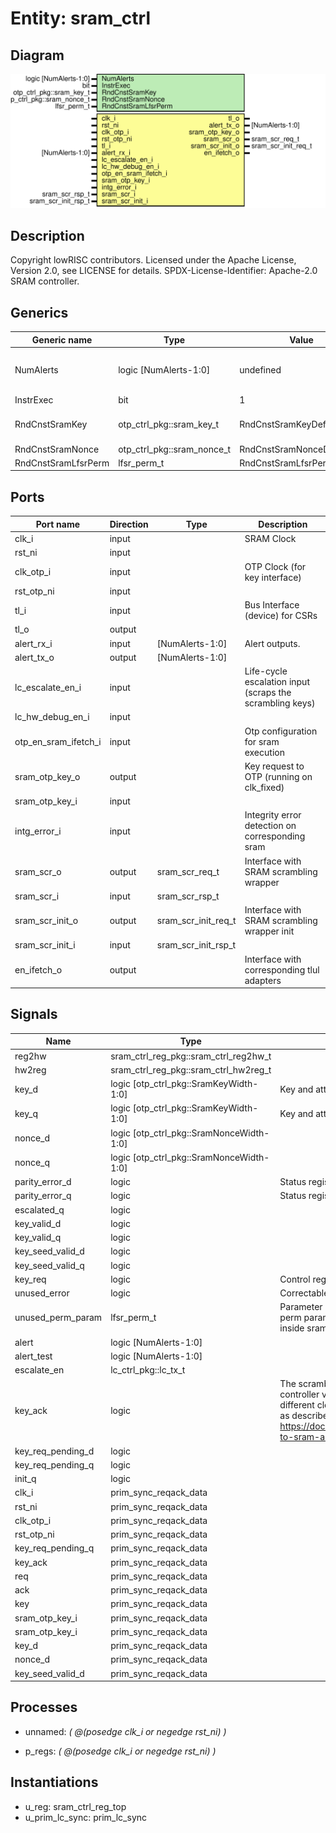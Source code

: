 # Entity: sram_ctrl
## Diagram
![Diagram](sram_ctrl.svg "Diagram")
## Description
Copyright lowRISC contributors.
 Licensed under the Apache License, Version 2.0, see LICENSE for details.
 SPDX-License-Identifier: Apache-2.0
 SRAM controller.
 
## Generics
| Generic name        | Type                       | Value                      | Description                                 |
| ------------------- | -------------------------- | -------------------------- | ------------------------------------------- |
| NumAlerts           | logic [NumAlerts-1:0]      | undefined                  | Enable asynchronous transitions on alerts.  |
| InstrExec           | bit                        | 1                          |                                             |
| RndCnstSramKey      | otp_ctrl_pkg::sram_key_t   | RndCnstSramKeyDefault      | Random netlist constants                    |
| RndCnstSramNonce    | otp_ctrl_pkg::sram_nonce_t | RndCnstSramNonceDefault    |                                             |
| RndCnstSramLfsrPerm | lfsr_perm_t                | RndCnstSramLfsrPermDefault |                                             |
## Ports
| Port name            | Direction | Type                | Description                                              |
| -------------------- | --------- | ------------------- | -------------------------------------------------------- |
| clk_i                | input     |                     | SRAM Clock                                               |
| rst_ni               | input     |                     |                                                          |
| clk_otp_i            | input     |                     | OTP Clock (for key interface)                            |
| rst_otp_ni           | input     |                     |                                                          |
| tl_i                 | input     |                     | Bus Interface (device) for CSRs                          |
| tl_o                 | output    |                     |                                                          |
| alert_rx_i           | input     | [NumAlerts-1:0]     | Alert outputs.                                           |
| alert_tx_o           | output    | [NumAlerts-1:0]     |                                                          |
| lc_escalate_en_i     | input     |                     | Life-cycle escalation input (scraps the scrambling keys) |
| lc_hw_debug_en_i     | input     |                     |                                                          |
| otp_en_sram_ifetch_i | input     |                     | Otp configuration for sram execution                     |
| sram_otp_key_o       | output    |                     | Key request to OTP (running on clk_fixed)                |
| sram_otp_key_i       | input     |                     |                                                          |
| intg_error_i         | input     |                     | Integrity error detection on corresponding sram          |
| sram_scr_o           | output    | sram_scr_req_t      | Interface with SRAM scrambling wrapper                   |
| sram_scr_i           | input     | sram_scr_rsp_t      |                                                          |
| sram_scr_init_o      | output    | sram_scr_init_req_t | Interface with SRAM scrambling wrapper init              |
| sram_scr_init_i      | input     | sram_scr_init_rsp_t |                                                          |
| en_ifetch_o          | output    |                     | Interface with corresponding tlul adapters               |
## Signals
| Name              | Type                                     | Description                                                                                                                                                                                                                                                                                                                                   |
| ----------------- | ---------------------------------------- | --------------------------------------------------------------------------------------------------------------------------------------------------------------------------------------------------------------------------------------------------------------------------------------------------------------------------------------------- |
| reg2hw            | sram_ctrl_reg_pkg::sram_ctrl_reg2hw_t    |                                                                                                                                                                                                                                                                                                                                               |
| hw2reg            | sram_ctrl_reg_pkg::sram_ctrl_hw2reg_t    |                                                                                                                                                                                                                                                                                                                                               |
| key_d             | logic [otp_ctrl_pkg::SramKeyWidth-1:0]   | Key and attribute outputs to scrambling device                                                                                                                                                                                                                                                                                                |
| key_q             | logic [otp_ctrl_pkg::SramKeyWidth-1:0]   | Key and attribute outputs to scrambling device                                                                                                                                                                                                                                                                                                |
| nonce_d           | logic [otp_ctrl_pkg::SramNonceWidth-1:0] |                                                                                                                                                                                                                                                                                                                                               |
| nonce_q           | logic [otp_ctrl_pkg::SramNonceWidth-1:0] |                                                                                                                                                                                                                                                                                                                                               |
| parity_error_d    | logic                                    | Status register outputs                                                                                                                                                                                                                                                                                                                       |
| parity_error_q    | logic                                    | Status register outputs                                                                                                                                                                                                                                                                                                                       |
| escalated_q       | logic                                    |                                                                                                                                                                                                                                                                                                                                               |
| key_valid_d       | logic                                    |                                                                                                                                                                                                                                                                                                                                               |
| key_valid_q       | logic                                    |                                                                                                                                                                                                                                                                                                                                               |
| key_seed_valid_d  | logic                                    |                                                                                                                                                                                                                                                                                                                                               |
| key_seed_valid_q  | logic                                    |                                                                                                                                                                                                                                                                                                                                               |
| key_req           | logic                                    | Control register                                                                                                                                                                                                                                                                                                                              |
| unused_error      | logic                                    | Correctable RAM errors are not supported                                                                                                                                                                                                                                                                                                      |
| unused_perm_param | lfsr_perm_t                              | Parameter not used within module The memory is the user of the perm parameter.  At the moment memories are not instantianted inside sram_ctrl but parallel to it.                                                                                                                                                                             |
| alert             | logic [NumAlerts-1:0]                    |                                                                                                                                                                                                                                                                                                                                               |
| alert_test        | logic [NumAlerts-1:0]                    |                                                                                                                                                                                                                                                                                                                                               |
| escalate_en       | lc_ctrl_pkg::lc_tx_t                     |                                                                                                                                                                                                                                                                                                                                               |
| key_ack           | logic                                    | The scrambling key and nonce have to be requested from the OTP controller via a req/ack protocol. Since the OTP controller works in a different clock domain, we have to synchronize the req/ack protocol as described in more details here: https://docs.opentitan.org/hw/ip/otp_ctrl/doc/index.html#interfaces-to-sram-and-otbn-scramblers  |
| key_req_pending_d | logic                                    |                                                                                                                                                                                                                                                                                                                                               |
| key_req_pending_q | logic                                    |                                                                                                                                                                                                                                                                                                                                               |
| init_q            | logic                                    |                                                                                                                                                                                                                                                                                                                                               |
| clk_i             | prim_sync_reqack_data                    |                                                                                                                                                                                                                                                                                                                                               |
| rst_ni            | prim_sync_reqack_data                    |                                                                                                                                                                                                                                                                                                                                               |
| clk_otp_i         | prim_sync_reqack_data                    |                                                                                                                                                                                                                                                                                                                                               |
| rst_otp_ni        | prim_sync_reqack_data                    |                                                                                                                                                                                                                                                                                                                                               |
| key_req_pending_q | prim_sync_reqack_data                    |                                                                                                                                                                                                                                                                                                                                               |
| key_ack           | prim_sync_reqack_data                    |                                                                                                                                                                                                                                                                                                                                               |
| req               | prim_sync_reqack_data                    |                                                                                                                                                                                                                                                                                                                                               |
| ack               | prim_sync_reqack_data                    |                                                                                                                                                                                                                                                                                                                                               |
| key               | prim_sync_reqack_data                    |                                                                                                                                                                                                                                                                                                                                               |
| sram_otp_key_i    | prim_sync_reqack_data                    |                                                                                                                                                                                                                                                                                                                                               |
| sram_otp_key_i    | prim_sync_reqack_data                    |                                                                                                                                                                                                                                                                                                                                               |
| key_d             | prim_sync_reqack_data                    |                                                                                                                                                                                                                                                                                                                                               |
| nonce_d           | prim_sync_reqack_data                    |                                                                                                                                                                                                                                                                                                                                               |
| key_seed_valid_d  | prim_sync_reqack_data                    |                                                                                                                                                                                                                                                                                                                                               |
## Processes
- unnamed: _( @(posedge clk_i or negedge rst_ni) )_

- p_regs: _( @(posedge clk_i or negedge rst_ni) )_

## Instantiations
- u_reg: sram_ctrl_reg_top
- u_prim_lc_sync: prim_lc_sync
